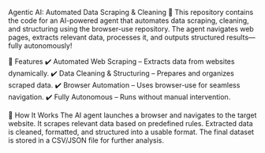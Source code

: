 Agentic AI: Automated Data Scraping & Cleaning 🚀
This repository contains the code for an AI-powered agent that automates data scraping, cleaning, and structuring using the browser-use repository. The agent navigates web pages, extracts relevant data, processes it, and outputs structured results—fully autonomously!

🚀 Features
✔️ Automated Web Scraping – Extracts data from websites dynamically.
✔️ Data Cleaning & Structuring – Prepares and organizes scraped data.
✔️ Browser Automation – Uses browser-use for seamless navigation.
✔️ Fully Autonomous – Runs without manual intervention.

📌 How It Works
The AI agent launches a browser and navigates to the target website.
It scrapes relevant data based on predefined rules.
Extracted data is cleaned, formatted, and structured into a usable format.
The final dataset is stored in a CSV/JSON file for further analysis.
